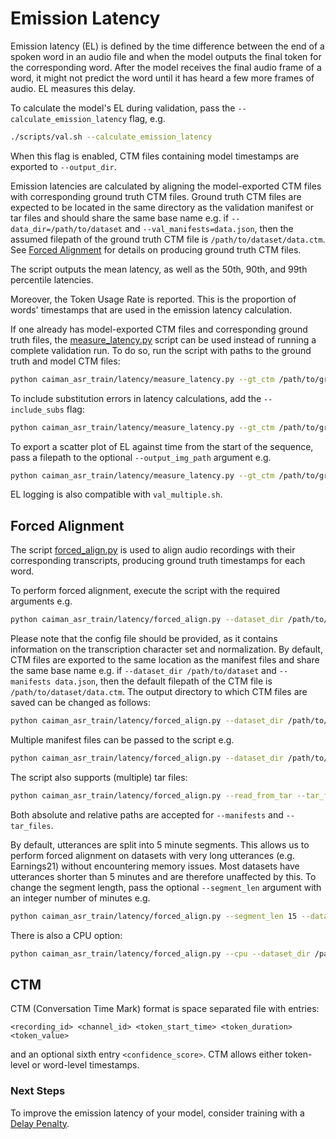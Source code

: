 # Emission Latency

Emission latency (EL) is defined by the time difference between the end of a spoken word in an audio file and when the model outputs the final token for the corresponding word.
After the model receives the final audio frame of a word, it might not predict the word until it has heard a few more frames of audio.
EL measures this delay.

To calculate the model's EL during validation, pass the `--calculate_emission_latency` flag, e.g.

```bash
./scripts/val.sh --calculate_emission_latency
```

When this flag is enabled, CTM files containing model timestamps are exported to `--output_dir`.

Emission latencies are calculated by aligning the model-exported CTM files with corresponding ground truth CTM files.
Ground truth CTM files are expected to be located in the same directory as the validation manifest or tar files and should share the same base name e.g.
if `--data_dir=/path/to/dataset` and `--val_manifests=data.json`, then the assumed filepath of the ground truth CTM file is `/path/to/dataset/data.ctm`.
See [Forced Alignment](#forced-alignment) for details on producing ground truth CTM files.

The script outputs the mean latency, as well as the 50th, 90th, and 99th percentile latencies.

Moreover, the Token Usage Rate is reported. This is the proportion of words' timestamps that are used in the emission latency calculation.

If one already has model-exported CTM files and corresponding ground truth files, the [measure_latency.py](https://github.com/MyrtleSoftware/caiman-asr/blob/main/training/caiman_asr_train/latency/measure_latency.py)
script can be used instead of running a complete validation run. To do so, run the script with paths to the ground truth and model CTM files:

```bash
python caiman_asr_train/latency/measure_latency.py --gt_ctm /path/to/ground_truth.ctm --model_ctm /path/to/model.ctm
```

To include substitution errors in latency calculations, add the `--include_subs` flag:

```bash
python caiman_asr_train/latency/measure_latency.py --gt_ctm /path/to/ground_truth.ctm --model_ctm /path/to/model.ctm --include_subs
```

To export a scatter plot of EL against time from the start of the sequence, pass a filepath to the optional `--output_img_path` argument e.g.

```bash
python caiman_asr_train/latency/measure_latency.py --gt_ctm /path/to/ground_truth.ctm --model_ctm /path/to/model.ctm --output_img_path /path/to/img.png
```

EL logging is also compatible with `val_multiple.sh`.

## Forced Alignment

The script [forced_align.py](https://github.com/MyrtleSoftware/caiman-asr/blob/main/training/caiman_asr_train/latency/forced_align.py) is used to align audio recordings with their corresponding transcripts, producing ground truth timestamps for each word.

To perform forced alignment, execute the script with the required arguments e.g.

```bash
python caiman_asr_train/latency/forced_align.py --dataset_dir /path/to/dataset --manifests data.json --model_config /path/to/model/config.yaml
```

Please note that the config file should be provided, as it contains information on
the transcription character set and normalization.
By default, CTM files are exported to the same location as the manifest files and share the same base name e.g.
if `--dataset_dir /path/to/dataset` and `--manifests data.json`, then the default filepath of the CTM file is `/path/to/dataset/data.ctm`.
The output directory to which CTM files are saved can be changed as follows:

```bash
python caiman_asr_train/latency/forced_align.py --dataset_dir /path/to/dataset --manifests manifest.json --output_dir /custom/output/directory --model_config /path/to/model/config.yaml
```

Multiple manifest files can be passed to the script e.g.

```bash
python caiman_asr_train/latency/forced_align.py --dataset_dir /path/to/dataset --manifests manifest1.json manifest2.json --model_config /path/to/model/config.yaml
```

The script also supports (multiple) tar files:

```bash
python caiman_asr_train/latency/forced_align.py --read_from_tar --tar_files data1.tar data2.tar --dataset_dir /path/to/dataset --model_config /path/to/model/config.yaml
```

Both absolute and relative paths are accepted for `--manifests` and `--tar_files`.

By default, utterances are split into 5 minute segments. This allows us to perform forced alignment on datasets with very long utterances (e.g. Earnings21) without encountering memory issues.
Most datasets have utterances shorter than 5 minutes and are therefore unaffected by this.
To change the segment length, pass the optional `--segment_len` argument with an integer number of minutes e.g.

```bash
python caiman_asr_train/latency/forced_align.py --segment_len 15 --dataset_dir /path/to/dataset --manifests data.json --model_config /path/to/model/config.yaml
```

There is also a CPU option:

```bash
python caiman_asr_train/latency/forced_align.py --cpu --dataset_dir /path/to/dataset --manifests data.json --model_config /path/to/model/config.yaml
```

## CTM

CTM (Conversation Time Mark) format is space separated file with entries:

`<recording_id> <channel_id> <token_start_time> <token_duration> <token_value>`

and an optional sixth entry `<confidence_score>`.
CTM allows either token-level or word-level timestamps.

### Next Steps

To improve the emission latency of your model, consider training with a [Delay Penalty](./delay_penalty.md).
